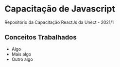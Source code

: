 # Capacitação de Javascript
Repositório da Capacitação ReactJs da Unect - 2021/1

## Conceitos Trabalhados
* Algo
* Mais algo
* Outro algo

